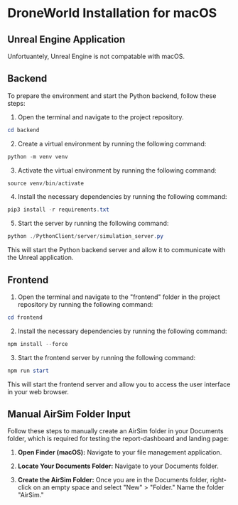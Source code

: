 # DroneWorld Installation for macOS

## Unreal Engine Application

Unfortuantely, Unreal Engine is not compatable with macOS.

## Backend

To prepare the environment and start the Python backend, follow these steps:

1. Open the terminal and navigate to the project repository.
```powershell
cd backend 
```

2. Create a virtual environment by running the following command:

```powershell
python -m venv venv
```

3. Activate the virtual environment by running the following command:

```powershell
source venv/bin/activate
```

4. Install the necessary dependencies by running the following command:

```powershell
pip3 install -r requirements.txt
```

5. Start the server by running the following command:

```powershell
python ./PythonClient/server/simulation_server.py
```

This will start the Python backend server and allow it to communicate with the Unreal application.

## Frontend

1. Open the terminal and navigate to the "frontend" folder in the project repository by running the following command:
``` powershell
cd frontend
```
2. Install the necessary dependencies by running the following command:

``` powershell
npm install --force
```
3. Start the frontend server by running the following command:

```powershell
npm run start
```
This will start the frontend server and allow you to access the user interface in your web browser.

## Manual AirSim Folder Input

Follow these steps to manually create an AirSim folder in your Documents folder, which is required for testing the report-dashboard and landing page:

1. **Open Finder (macOS):** Navigate to your file management application.

2. **Locate Your Documents Folder:** Navigate to your Documents folder.

3. **Create the AirSim Folder:** Once you are in the Documents folder, right-click on an empty space and select "New" > "Folder." Name the folder "AirSim."



